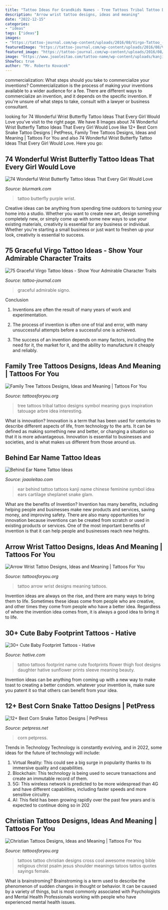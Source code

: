 ```yaml
---
title: "Tattoo Ideas For Grandkids Names - Tree Tattoos Tribal Tattoo Designs Symbol Meaning Guys Inspiration Tatouage Arbre Idea Interesting"
description: "Arrow wrist tattoo designs, ideas and meaning"
date: "2022-12-15"
categories:
- "ideas"
tags: ["ideas"]
images:
- "https://tattoo-journal.com/wp-content/uploads/2016/08/Virgo-Tattoo_-8-650x650.jpg"
featuredImage: "https://tattoo-journal.com/wp-content/uploads/2016/08/Virgo-Tattoo_-8-650x650.jpg"
featured_image: "https://tattoo-journal.com/wp-content/uploads/2016/08/Virgo-Tattoo_-8-650x650.jpg"
image: "https://www.joaoleitao.com/tattoo-name/wp-content/uploads/kanji-tattoo-idea-behind-ear.jpg"
ShowToc: true
author: "Mr. Roberto Kovacek"
---
```



commercialization: What steps should you take to commercialize your inventions?
Commercialization is the process of making your inventions available to a wider audience for a fee. There are different ways to commercialize an invention, and it depends on the specific invention. If you're unsure of what steps to take, consult with a lawyer or business consultant.

	

		
looking for 74 Wonderful Wrist Butterfly Tattoo Ideas That Every Girl Would Love you've visit to the right page. We have 8 Images about 74 Wonderful Wrist Butterfly Tattoo Ideas That Every Girl Would Love like 12+ Best Corn Snake Tattoo Designs | PetPress, Family Tree Tattoos Designs, Ideas and Meaning | Tattoos For You and also 74 Wonderful Wrist Butterfly Tattoo Ideas That Every Girl Would Love. Here you go:
		
    
## 74 Wonderful Wrist Butterfly Tattoo Ideas That Every Girl Would Love

<img loading=lazy src="https://www.blurmark.com/wp-content/uploads/2017/05/Purple-Black-Tattoo.jpg" onerror="this.onerror=null;this.src='https://tse3.mm.bing.net/th?id=OIP.gYHZ50Qr0md2ln-HQI-T8wHaJ4&amp;pid=15.1';" alt="74 Wonderful Wrist Butterfly Tattoo Ideas That Every Girl Would Love">

_Source: blurmark.com_

>tattoo butterfly purple wrist. 

	

Creative ideas can be anything from spending time outdoors to turning your home into a studio. Whether you want to create new art, design something completely new, or simply come up with some new ways to use your existing materials, creativity is essential for any business or individual. Whether you're starting a small business or just want to freshen up your look, creativity is essential to success.

    
## 75 Graceful Virgo Tattoo Ideas - Show Your Admirable Character Traits

<img loading=lazy src="https://tattoo-journal.com/wp-content/uploads/2016/08/Virgo-Tattoo_-8-650x650.jpg" onerror="this.onerror=null;this.src='https://tse4.mm.bing.net/th?id=OIP.JevGm9r_QksRanG8rjV1swHaHa&amp;pid=15.1';" alt="75 Graceful Virgo Tattoo Ideas - Show Your Admirable Character Traits">

_Source: tattoo-journal.com_

>graceful admirable signo. 

	

Conclusion
1. Inventions are often the result of many years of work and experimentation.
2. The process of invention is often one of trial and error, with many unsuccessful attempts before a successful one is achieved.

3. The success of an invention depends on many factors, including the need for it, the market for it, and the ability to manufacture it cheaply and reliably.

    
## Family Tree Tattoos Designs, Ideas And Meaning | Tattoos For You

<img loading=lazy src="https://www.tattoosforyou.org/wp-content/uploads/2013/11/Family-Tree-Tattoos.jpg" onerror="this.onerror=null;this.src='https://tse1.mm.bing.net/th?id=OIP.MPP_0CqlJhy1USecY3DgbgHaJ3&amp;pid=15.1';" alt="Family Tree Tattoos Designs, Ideas and Meaning | Tattoos For You">

_Source: tattoosforyou.org_

>tree tattoos tribal tattoo designs symbol meaning guys inspiration tatouage arbre idea interesting. 

	

What is innovation?
Innovation is a term that has been used for centuries to describe different aspects of life, from technology to the arts. It can be defined as making something new and better, or changing a situation so that it is more advantageous. Innovation is essential to businesses and societies, and is what makes us different from those around us.

    
## Behind Ear Name Tattoo Ideas

<img loading=lazy src="https://www.joaoleitao.com/tattoo-name/wp-content/uploads/kanji-tattoo-idea-behind-ear.jpg" onerror="this.onerror=null;this.src='https://tse1.mm.bing.net/th?id=OIP.9GR7V6Q6DfuFrkAU5xU41gHaJ6&amp;pid=15.1';" alt="Behind Ear Name Tattoo Ideas">

_Source: joaoleitao.com_

>ear behind tattoo tattoos kanji name chinese feminine symbol idea ears cartilage sheplanet snake glam. 

	

What are the benefits of Invention?
Invention has many benefits, including helping people and businesses make new products and services, saving money, and improving safety. There are also many opportunities for innovation because inventions can be created from scratch or used in existing products or services. One of the most important benefits of invention is that it can help people and businesses reach new heights.

    
## Arrow Wrist Tattoo Designs, Ideas And Meaning | Tattoos For You

<img loading=lazy src="https://www.tattoosforyou.org/wp-content/uploads/2017/07/Arrow-Wrist-Tattoo.jpg" onerror="this.onerror=null;this.src='https://tse2.mm.bing.net/th?id=OIP.nAbtz14jwH95QJ1Vo3D6WAHaJ3&amp;pid=15.1';" alt="Arrow Wrist Tattoo Designs, Ideas and Meaning | Tattoos For You">

_Source: tattoosforyou.org_

>tattoo arrow wrist designs meaning tattoos. 

	

Invention ideas are always on the rise, and there are many ways to bring them to life. Sometimes these ideas come from people who are creative, and other times they come from people who have a better idea. Regardless of where the invention idea comes from, it is always a good idea to bring it to life.

    
## 30+ Cute Baby Footprint Tattoos - Hative

<img loading=lazy src="https://hative.com/wp-content/uploads/2014/03/baby-footprint-tattoos/14-flower-baby-footprints-thigh.jpg" onerror="this.onerror=null;this.src='https://tse4.mm.bing.net/th?id=OIP.n6UjaMPu0bOxiCt1oip_SAHaJ4&amp;pid=15.1';" alt="30+ Cute Baby Footprint Tattoos - Hative">

_Source: hative.com_

>tattoo tattoos footprint name cute footprints flower thigh foot designs daughter hative sunflower prints sleeve meaning beauty. 

	

Invention ideas can be anything from coming up with a new way to make toast to creating a better condom. whatever your invention is, make sure you patent it so that others can benefit from your idea.

    
## 12+ Best Corn Snake Tattoo Designs | PetPress

<img loading=lazy src="https://cdn.petpress.net/wp-content/uploads/2020/03/12023844/corn-snake-tattoo.jpg" onerror="this.onerror=null;this.src='https://tse2.mm.bing.net/th?id=OIP.oiK8aVotwENvTdLvxKQhMwHaK4&amp;pid=15.1';" alt="12+ Best Corn Snake Tattoo Designs | PetPress">

_Source: petpress.net_

>corn petpress. 

	

Trends in Technology
Technology is constantly evolving, and in 2022, some ideas for the future of technology will include: 
1. Virtual Reality: This could see a big surge in popularity thanks to its immersive quality and capabilities. 
2. Blockchain: This technology is being used to secure transactions and create an immutable record of them. 
3. 5G: This wireless network is predicted to be more widespread than 4G and have different capabilities, including faster speeds and more sensitive circuitry. 
4. AI: This field has been growing rapidly over the past few years and is expected to continue doing so in 202
    
## Christian Tattoos Designs, Ideas And Meaning | Tattoos For You

<img loading=lazy src="http://www.tattoosforyou.org/wp-content/uploads/2013/09/Christian-Tattoo-Ideas.jpg" onerror="this.onerror=null;this.src='https://tse4.mm.bing.net/th?id=OIP._J3NlV41pWOGZizGjcGNvAHaJ4&amp;pid=15.1';" alt="Christian Tattoos Designs, Ideas and Meaning | Tattoos For You">

_Source: tattoosforyou.org_

>tattoos tattoo christian designs cross cool awesome meaning bible religious christ psalm jesus shoulder meanings tatoos tattos quotes sayings female. 

	

What is brainstroming?
Brainstroming is a term used to describe the phenomenon of sudden changes in thought or behavior. It can be caused by a variety of things, but is most commonly associated with Psychologists and Mental Health Professionals working with people who have experienced mental health issues.

